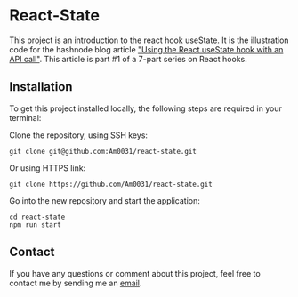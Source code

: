 # React-State

This project is an introduction to the react hook useState.
It is the illustration code for the hashnode blog article ["Using the React useState hook with an API call"](https://fullstackjslearning.hashnode.dev/using-react-usestate-hook-with-an-api-call). This article is part #1 of a 7-part series on React hooks.

## Installation

To get this project installed locally, the following steps are required in your terminal:

Clone the repository, using SSH keys:

```
git clone git@github.com:Am0031/react-state.git
```

Or using HTTPS link:

```
git clone https://github.com/Am0031/react-state.git
```

Go into the new repository and start the application:

```
cd react-state
npm run start
```

## Contact

If you have any questions or comment about this project, feel free to contact me by sending me an [email](mailto:amelie.pira@gmail.com).
